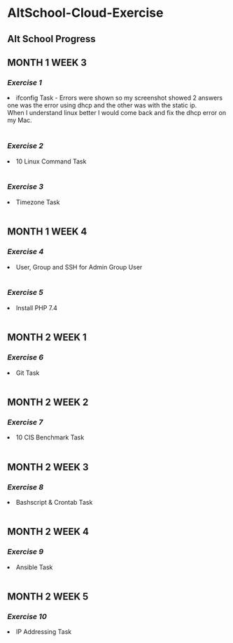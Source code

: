 # **AltSchool-Cloud-Exercise**
## __Alt School Progress__

## **MONTH 1 WEEK 3**

### __*Exercise 1*__
<li> ifconfig Task - Errors were shown so my screenshot showed 2 answers one was the error using dhcp and the other was with the static ip. 
<br>
When I understand linux better I would  come back and fix the dhcp error on my Mac.
<br>
<br>

### __*Exercise 2*__
<li> 10 Linux Command Task
<br>
<br>

### __*Exercise 3*__
<li> Timezone Task
<br>
<br>

## **MONTH 1 WEEK 4**

### __*Exercise 4*__
<li> User, Group and SSH for Admin Group User
<br>
<br>

### __*Exercise 5*__
<li> Install PHP 7.4
<br>
<br>

## **MONTH 2 WEEK 1**

### __*Exercise 6*__
<li> Git Task
<br>
<br>

## **MONTH 2 WEEK 2**

### __*Exercise 7*__
<li> 10 CIS Benchmark Task
<br>
<br>

## **MONTH 2 WEEK 3**

### __*Exercise 8*__
<li> Bashscript & Crontab Task
<br>
<br>

## **MONTH 2 WEEK 4**

### __*Exercise 9*__
<li> Ansible Task
<br>
<br>

## **MONTH 2 WEEK 5**

### __*Exercise 10*__
<li> IP Addressing Task
<br>
<br>
